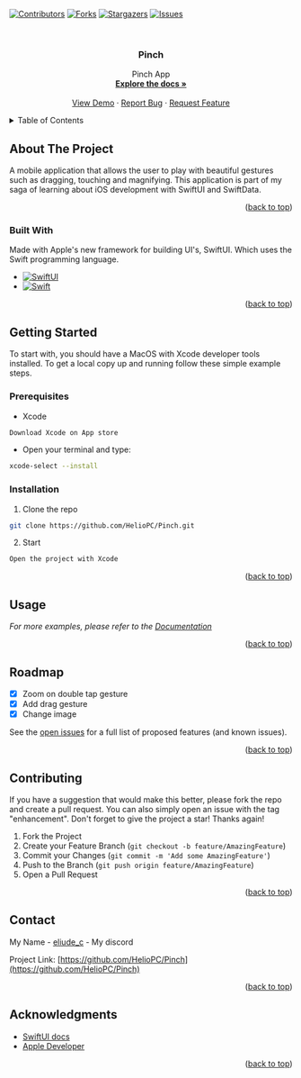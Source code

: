 <a name="readme-top"></a>

[![Contributors][contributors-shield]][contributors-url]
[![Forks][forks-shield]][forks-url]
[![Stargazers][stars-shield]][stars-url]
[![Issues][issues-shield]][issues-url]



<!-- PROJECT LOGO -->
<br />
<div align="center">
  <h3 align="center">Pinch</h3>

  <p align="center">
    Pinch App
    <br />
    <a href="https://github.com/HelioPC/Pinch"><strong>Explore the docs »</strong></a>
    <br />
    <br />
    <a href="https://github.com/HelioPC/Pinch">View Demo</a>
    ·
    <a href="https://github.com/HelioPC/Pinch/issues">Report Bug</a>
    ·
    <a href="https://github.com/HelioPC/Pinch/issues">Request Feature</a>
  </p>
</div>



<!-- TABLE OF CONTENTS -->
<details>
  <summary>Table of Contents</summary>
  <ol>
    <li>
      <a href="#about-the-project">About The Project</a>
      <ul>
        <li><a href="#built-with">Built With</a></li>
      </ul>
    </li>
    <li>
      <a href="#getting-started">Getting Started</a>
      <ul>
        <li><a href="#prerequisites">Prerequisites</a></li>
        <li><a href="#installation">Installation</a></li>
      </ul>
    </li>
    <li><a href="#usage">Usage</a></li>
    <li><a href="#roadmap">Roadmap</a></li>
    <li><a href="#contributing">Contributing</a></li>
    <li><a href="#contact">Contact</a></li>
    <li><a href="#acknowledgments">Acknowledgments</a></li>
  </ol>
</details>



<!-- ABOUT THE PROJECT -->
## About The Project

<!-- <img src="./screenshots/home.png" width=300 height=600 /> -->

A mobile application that allows the user to play with beautiful gestures such as dragging, touching and magnifying.
This application is part of my saga of learning about iOS development with SwiftUI and SwiftData.

<p align="right">(<a href="#readme-top">back to top</a>)</p>



### Built With

Made with Apple's new framework for building UI's, SwiftUI. Which uses the Swift programming language.

* [![SwiftUI][SwiftUI.dev]][SwiftUI-url]
* [![Swift][Swift.dev]][Swift-ur]

<p align="right">(<a href="#readme-top">back to top</a>)</p>



<!-- GETTING STARTED -->
## Getting Started

To start with, you should have a MacOS with Xcode developer tools installed.
To get a local copy up and running follow these simple example steps.

### Prerequisites

* Xcode
```txt
Download Xcode on App store
```
* Open your terminal and type:
```sh
xcode-select --install
```

### Installation

1. Clone the repo
```sh
git clone https://github.com/HelioPC/Pinch.git
```
2. Start
```txt
Open the project with Xcode
```

<p align="right">(<a href="#readme-top">back to top</a>)</p>



<!-- USAGE EXAMPLES -->
## Usage


_For more examples, please refer to the [Documentation](#acknowledgments)_

<p align="right">(<a href="#readme-top">back to top</a>)</p>



<!-- ROADMAP -->
## Roadmap

- [x] Zoom on double tap gesture
- [x] Add drag gesture
- [x] Change image

See the [open issues](https://github.com/HelioPC/Pinch/issues) for a full list of proposed features (and known issues).

<p align="right">(<a href="#readme-top">back to top</a>)</p>



<!-- CONTRIBUTING -->
## Contributing

If you have a suggestion that would make this better, please fork the repo and create a pull request. You can also simply open an issue with the tag "enhancement".
Don't forget to give the project a star! Thanks again!

1. Fork the Project
2. Create your Feature Branch (`git checkout -b feature/AmazingFeature`)
3. Commit your Changes (`git commit -m 'Add some AmazingFeature'`)
4. Push to the Branch (`git push origin feature/AmazingFeature`)
5. Open a Pull Request

<p align="right">(<a href="#readme-top">back to top</a>)</p>


<!-- CONTACT -->
## Contact

My Name - [eliude_c](https://discord.com/) - My discord

Project Link: [https://github.com/HelioPC/Pinch](https://github.com/HelioPC/Pinch)

<p align="right">(<a href="#readme-top">back to top</a>)</p>



<!-- ACKNOWLEDGMENTS -->
## Acknowledgments

* [SwiftUI docs](https://developer.apple.com/xcode/swiftui/)
* [Apple Developer](https://developer.apple.com)

<p align="right">(<a href="#readme-top">back to top</a>)</p>

[contributors-shield]: https://img.shields.io/github/contributors/HelioPC/Pinch.svg?style=for-the-badge
[contributors-url]: https://github.com/HelioPC/Pinch/graphs/contributors
[forks-shield]: https://img.shields.io/github/forks/HelioPC/Pinch.svg?style=for-the-badge
[forks-url]: https://github.com/HelioPC/Pinch/network/members
[stars-shield]: https://img.shields.io/github/stars/HelioPC/Pinch.svg?style=for-the-badge
[stars-url]: https://github.com/HelioPC/Pinch/stargazers
[issues-shield]: https://img.shields.io/github/issues/HelioPC/Pinch.svg?style=for-the-badge
[issues-url]: https://github.com/HelioPC/Pinch/issues
[product-screenshot]: screenshot/shot01.png
[SwiftUI.dev]: https://img.shields.io/badge/SwiftUI-003489?style=for-the-badge&logo=swift&logoColor=white
[SwiftUI-url]: https://developer.apple.com/xcode/swiftui/
[Swift.dev]: https://img.shields.io/badge/Swift-E44C30?style=for-the-badge&logo=swift&logoColor=white
[Swift-ur]: https://developer.apple.com/swift/